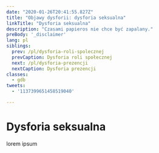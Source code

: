 ```yaml
---
date: "2020-01-26T20:41:55.827Z"
title: "Objawy dysforii: dysforia seksualna"
linkTitle: "Dysforia seksualna"
description: "Czasami papieros nie chce być zapalany."
preBody: '_disclaimer'
lang: pl
siblings:
  prev: /pl/dysforia-roli-spolecznej
  prevCaption: Dysforia roli społecznej
  next: /pl/dysforia-prezencji
  nextCaption: Dysforia prezencji
classes:
  - gdb
tweets:
  - '1137399651458519040'

---
```


# Dysforia seksualna

lorem ipsum
